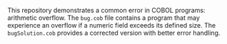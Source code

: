 This repository demonstrates a common error in COBOL programs: arithmetic overflow. The `bug.cob` file contains a program that may experience an overflow if a numeric field exceeds its defined size.  The `bugSolution.cob` provides a corrected version with better error handling.
